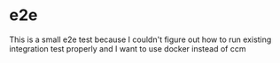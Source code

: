 # e2e

This is a small e2e test because I couldn't figure out how to run existing integration test properly and I want to use 
docker instead of ccm
